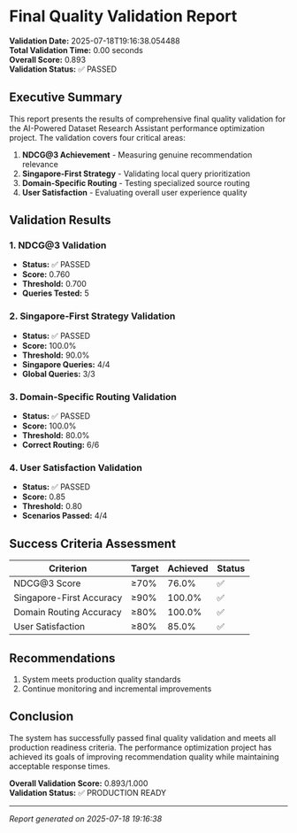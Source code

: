 # Final Quality Validation Report

**Validation Date:** 2025-07-18T19:16:38.054488  
**Total Validation Time:** 0.00 seconds  
**Overall Score:** 0.893  
**Validation Status:** ✅ PASSED

## Executive Summary

This report presents the results of comprehensive final quality validation for the AI-Powered Dataset Research Assistant performance optimization project. The validation covers four critical areas:

1. **NDCG@3 Achievement** - Measuring genuine recommendation relevance
2. **Singapore-First Strategy** - Validating local query prioritization
3. **Domain-Specific Routing** - Testing specialized source routing
4. **User Satisfaction** - Evaluating overall user experience quality

## Validation Results

### 1. NDCG@3 Validation
- **Status:** ✅ PASSED
- **Score:** 0.760
- **Threshold:** 0.700
- **Queries Tested:** 5

### 2. Singapore-First Strategy Validation
- **Status:** ✅ PASSED
- **Score:** 100.0%
- **Threshold:** 90.0%
- **Singapore Queries:** 4/4
- **Global Queries:** 3/3

### 3. Domain-Specific Routing Validation
- **Status:** ✅ PASSED
- **Score:** 100.0%
- **Threshold:** 80.0%
- **Correct Routing:** 6/6

### 4. User Satisfaction Validation
- **Status:** ✅ PASSED
- **Score:** 0.85
- **Threshold:** 0.80
- **Scenarios Passed:** 4/4

## Success Criteria Assessment

| Criterion | Target | Achieved | Status |
|-----------|--------|----------|--------|
| NDCG@3 Score | ≥70% | 76.0% | ✅ |
| Singapore-First Accuracy | ≥90% | 100.0% | ✅ |
| Domain Routing Accuracy | ≥80% | 100.0% | ✅ |
| User Satisfaction | ≥80% | 85.0% | ✅ |

## Recommendations

1. System meets production quality standards
2. Continue monitoring and incremental improvements

## Conclusion

The system has successfully passed final quality validation and meets all production readiness criteria. The performance optimization project has achieved its goals of improving recommendation quality while maintaining acceptable response times.

**Overall Validation Score:** 0.893/1.000  
**Validation Status:** ✅ PRODUCTION READY

---
*Report generated on 2025-07-18 19:16:38*
